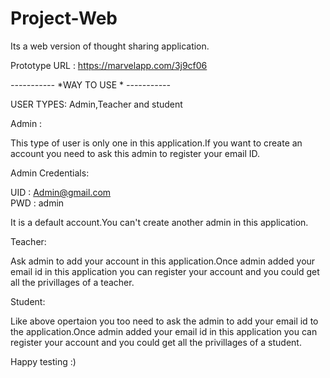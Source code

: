 # Project-Web

 Its a web version of thought sharing application.
 
 Prototype URL : https://marvelapp.com/3j9cf06
 
  *-----------*
  *WAY TO USE *
  *-----------*
 
 USER TYPES: Admin,Teacher and student
 
 Admin :
 
 This type of user is only one in this application.If you want to create an account you need to ask this admin to register your email ID.
 
 Admin Credentials:
 
 UID : Admin@gmail.com  
 PWD : admin
 
 It is a default account.You can't create another admin in this application.
 
 Teacher:
 
 Ask admin to add your account in this application.Once admin added your email id in this application you can register your account 
 and you could get all the privillages of a teacher.
 
 Student:
 
 Like above opertaion you too need to ask the admin to add your email id to the application.Once admin added your email id in this application you can register your account 
 and you could get all the privillages of a student.
 
 
 
 Happy testing :)
 
